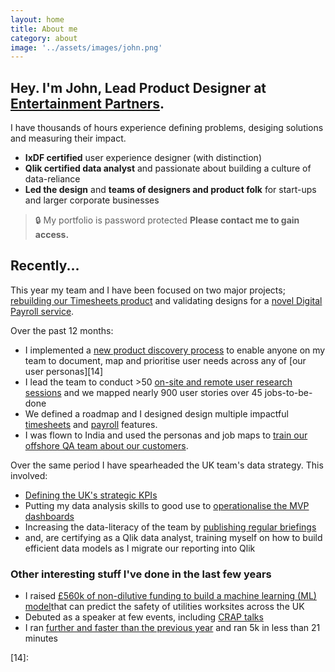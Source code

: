 ```yaml
---
layout: home
title: About me
category: about
image: '../assets/images/john.png'
--- 
```


## Hey. I'm John, Lead Product Designer at [Entertainment Partners][0].

I have thousands of hours experience defining problems, desiging solutions and measuring their impact. 
* **IxDF certified** user experience designer (with distinction)
* **Qlik certified data analyst** and passionate about building a culture of data-reliance
* **Led the design** and **teams of designers and product folk** for start-ups and larger corporate businesses

> 🔒 My portfolio is password protected
> **Please contact me to gain access.**

## Recently...
This year my team and I have been focused on two major projects; [rebuilding our Timesheets product][1] and validating designs for a [novel Digital Payroll service][6]. 

Over the past 12 months: 
* I implemented a [new product discovery process][2] to enable anyone on my team to document, map and prioritise user needs across any of [our user personas][14]
* I lead the team to conduct >50 [on-site and remote user research sessions][3] and we mapped nearly 900 user stories over 45 jobs-to-be-done
* We defined a roadmap and I designed design multiple impactful [timesheets][5] and [payroll][6] features.
* I was flown to India and used the personas and job maps to [train our offshore QA team about our customers][7].

Over the same period I have spearheaded the UK team's data strategy. This involved: 
* [Defining the UK's strategic KPIs][8]
* Putting my data analysis skills to good use to [operationalise the MVP dashboards][9]
* Increasing the data-literacy of the team by [publishing regular briefings][10]
* and, are certifying as a Qlik data analyst, training myself on how to build efficient data models as I migrate our reporting into Qlik

### Other interesting stuff I've done in the last few years
* I raised [£560k of non-dilutive funding to build a machine learning (ML) model][11]that can predict the safety of utilities worksites across the UK
* Debuted as a speaker at few events, including [CRAP talks][12]
* I ran [further and faster than the previous year][13] and ran 5k in less than 21 minutes


[0]: http://www.ep.com
[1]: /work/ep-timesheets
[2]: /
[3]: /
[4]: /
[5]: /
[6]: /
[7]: /
[8]: /
[9]: /
[10]: /
[11]: /
[12]: /
[13]: /running-2023
[14]: 
